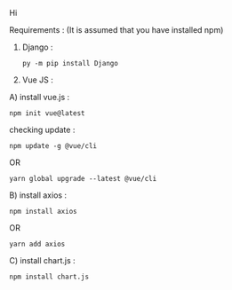 Hi

Requirements :
(It is assumed that you have installed npm)

1) Django :

       py -m pip install Django

2) Vue JS :

A) install vue.js :

    npm init vue@latest

checking update :

    npm update -g @vue/cli
         
OR
     
    yarn global upgrade --latest @vue/cli

B) install axios :

    npm install axios
         
OR
     
    yarn add axios


C) install chart.js :
     
    npm install chart.js
